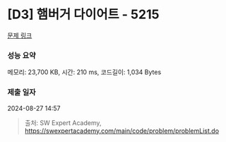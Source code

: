 # [D3] 햄버거 다이어트 - 5215 

[문제 링크](https://swexpertacademy.com/main/code/problem/problemDetail.do?contestProbId=AWT-lPB6dHUDFAVT) 

### 성능 요약

메모리: 23,700 KB, 시간: 210 ms, 코드길이: 1,034 Bytes

### 제출 일자

2024-08-27 14:57



> 출처: SW Expert Academy, https://swexpertacademy.com/main/code/problem/problemList.do